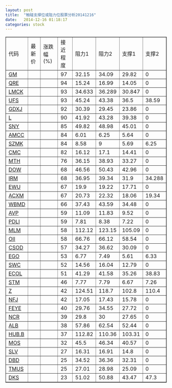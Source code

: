 ```yaml
---
layout: post
title:  "触碰支撑位或阻力位股票分析20141216"
date:   2014-12-16 01:18:17
categories: stock
---
```

<script type="text/javascript">
var stockList = []
stockList.push('gb_gm');
stockList.push('gb_qre');
stockList.push('gb_lmck');
stockList.push('gb_ufs');
stockList.push('gb_gdxj');
stockList.push('gb_l');
stockList.push('gb_sny');
stockList.push('gb_amcc');
stockList.push('gb_szmk');
stockList.push('gb_cmc');
stockList.push('gb_mth');
stockList.push('gb_dow');
stockList.push('gb_irm');
stockList.push('gb_ewu');
stockList.push('gb_acxm');
stockList.push('gb_wbmd');
stockList.push('gb_avp');
stockList.push('gb_pdli');
stockList.push('gb_mlm');
stockList.push('gb_oii');
stockList.push('gb_csod');
stockList.push('gb_ego');
stockList.push('gb_swc');
stockList.push('gb_ecol');
stockList.push('gb_stm');
stockList.push('gb_z');
stockList.push('gb_nfj');
stockList.push('gb_feye');
stockList.push('gb_ncr');
stockList.push('gb_alb');
stockList.push('gb_hub.b');
stockList.push('gb_mos');
stockList.push('gb_slv');
stockList.push('gb_dbd');
stockList.push('gb_tmus');
stockList.push('gb_dks');
</script>
<table border="1">
 <tr>
 <td>代码</td>
 <td>最新价</td>
 <td>涨跌幅(%)</td>
 <td>接近程度</td>
 <td>阻力1</td>
 <td>阻力2</td>
 <td>支撑1</td>
 <td>支撑2</td>
</tr>
  <tr id="gm" class="red">
  <td><a href="http://stock.finance.sina.com.cn/usstock/quotes/GM.html" target="_blank">GM</a></td><td></td><td></td><td>97</td><td>32.15</td><td>34.09</td><td>29.82</td><td>0</td></tr>
  <tr id="qre" class="red">
  <td><a href="http://stock.finance.sina.com.cn/usstock/quotes/QRE.html" target="_blank">QRE</a></td><td></td><td></td><td>94</td><td>15.24</td><td>16.99</td><td>14.05</td><td>0</td></tr>
  <tr id="lmck" class="red">
  <td><a href="http://stock.finance.sina.com.cn/usstock/quotes/LMCK.html" target="_blank">LMCK</a></td><td></td><td></td><td>93</td><td>34.633</td><td>36.289</td><td>30.847</td><td>0</td></tr>
  <tr id="ufs" class="green">
  <td><a href="http://stock.finance.sina.com.cn/usstock/quotes/UFS.html" target="_blank">UFS</a></td><td></td><td></td><td>93</td><td>45.24</td><td>43.38</td><td>36.5</td><td>38.59</td></tr>
  <tr id="gdxj" class="green">
  <td><a href="http://stock.finance.sina.com.cn/usstock/quotes/GDXJ.html" target="_blank">GDXJ</a></td><td></td><td></td><td>92</td><td>30.39</td><td>29.45</td><td>23.86</td><td>0</td></tr>
  <tr id="l" class="green">
  <td><a href="http://stock.finance.sina.com.cn/usstock/quotes/L.html" target="_blank">L</a></td><td></td><td></td><td>90</td><td>41.92</td><td>43.28</td><td>39.38</td><td>0</td></tr>
  <tr id="sny" class="green">
  <td><a href="http://stock.finance.sina.com.cn/usstock/quotes/SNY.html" target="_blank">SNY</a></td><td></td><td></td><td>85</td><td>49.82</td><td>48.98</td><td>45.01</td><td>0</td></tr>
  <tr id="amcc" class="red">
  <td><a href="http://stock.finance.sina.com.cn/usstock/quotes/AMCC.html" target="_blank">AMCC</a></td><td></td><td></td><td>84</td><td>6.01</td><td>6.25</td><td>5.64</td><td>0</td></tr>
  <tr id="szmk" class="green">
  <td><a href="http://stock.finance.sina.com.cn/usstock/quotes/SZMK.html" target="_blank">SZMK</a></td><td></td><td></td><td>84</td><td>8.58</td><td>9</td><td>5.69</td><td>6.25</td></tr>
  <tr id="cmc" class="red">
  <td><a href="http://stock.finance.sina.com.cn/usstock/quotes/CMC.html" target="_blank">CMC</a></td><td></td><td></td><td>82</td><td>16.12</td><td>17.1</td><td>14.41</td><td>0</td></tr>
  <tr id="mth" class="green">
  <td><a href="http://stock.finance.sina.com.cn/usstock/quotes/MTH.html" target="_blank">MTH</a></td><td></td><td></td><td>76</td><td>36.15</td><td>38.93</td><td>33.27</td><td>0</td></tr>
  <tr id="dow" class="green">
  <td><a href="http://stock.finance.sina.com.cn/usstock/quotes/DOW.html" target="_blank">DOW</a></td><td></td><td></td><td>68</td><td>46.56</td><td>50.43</td><td>42.96</td><td>0</td></tr>
  <tr id="irm" class="red">
  <td><a href="http://stock.finance.sina.com.cn/usstock/quotes/IRM.html" target="_blank">IRM</a></td><td></td><td></td><td>68</td><td>36.95</td><td>39.34</td><td>31.9</td><td>34.288</td></tr>
  <tr id="ewu" class="green">
  <td><a href="http://stock.finance.sina.com.cn/usstock/quotes/EWU.html" target="_blank">EWU</a></td><td></td><td></td><td>67</td><td>19.9</td><td>19.22</td><td>17.71</td><td>0</td></tr>
  <tr id="acxm" class="red">
  <td><a href="http://stock.finance.sina.com.cn/usstock/quotes/ACXM.html" target="_blank">ACXM</a></td><td></td><td></td><td>67</td><td>20.73</td><td>22.32</td><td>18.06</td><td>19.34</td></tr>
  <tr id="wbmd" class="red">
  <td><a href="http://stock.finance.sina.com.cn/usstock/quotes/WBMD.html" target="_blank">WBMD</a></td><td></td><td></td><td>66</td><td>37.43</td><td>43.59</td><td>34.48</td><td>0</td></tr>
  <tr id="avp" class="green">
  <td><a href="http://stock.finance.sina.com.cn/usstock/quotes/AVP.html" target="_blank">AVP</a></td><td></td><td></td><td>59</td><td>11.09</td><td>11.83</td><td>9.52</td><td>0</td></tr>
  <tr id="pdli" class="green">
  <td><a href="http://stock.finance.sina.com.cn/usstock/quotes/PDLI.html" target="_blank">PDLI</a></td><td></td><td></td><td>59</td><td>7.81</td><td>8.38</td><td>7.22</td><td>0</td></tr>
  <tr id="mlm" class="red">
  <td><a href="http://stock.finance.sina.com.cn/usstock/quotes/MLM.html" target="_blank">MLM</a></td><td></td><td></td><td>58</td><td>112.12</td><td>123.15</td><td>105.09</td><td>0</td></tr>
  <tr id="oii" class="green">
  <td><a href="http://stock.finance.sina.com.cn/usstock/quotes/OII.html" target="_blank">OII</a></td><td></td><td></td><td>58</td><td>66.76</td><td>66.12</td><td>58.54</td><td>0</td></tr>
  <tr id="csod" class="red">
  <td><a href="http://stock.finance.sina.com.cn/usstock/quotes/CSOD.html" target="_blank">CSOD</a></td><td></td><td></td><td>57</td><td>34.27</td><td>36.62</td><td>30.09</td><td>0</td></tr>
  <tr id="ego" class="green">
  <td><a href="http://stock.finance.sina.com.cn/usstock/quotes/EGO.html" target="_blank">EGO</a></td><td></td><td></td><td>53</td><td>6.77</td><td>7.49</td><td>5.61</td><td>6.33</td></tr>
  <tr id="swc" class="red">
  <td><a href="http://stock.finance.sina.com.cn/usstock/quotes/SWC.html" target="_blank">SWC</a></td><td></td><td></td><td>52</td><td>14.56</td><td>16.04</td><td>12.79</td><td>0</td></tr>
  <tr id="ecol" class="green">
  <td><a href="http://stock.finance.sina.com.cn/usstock/quotes/ECOL.html" target="_blank">ECOL</a></td><td></td><td></td><td>51</td><td>41.29</td><td>41.58</td><td>35.26</td><td>38.83</td></tr>
  <tr id="stm" class="green">
  <td><a href="http://stock.finance.sina.com.cn/usstock/quotes/STM.html" target="_blank">STM</a></td><td></td><td></td><td>46</td><td>7.77</td><td>7.79</td><td>6.67</td><td>7.26</td></tr>
  <tr id="z" class="red">
  <td><a href="http://stock.finance.sina.com.cn/usstock/quotes/Z.html" target="_blank">Z</a></td><td></td><td></td><td>42</td><td>124.51</td><td>118.7</td><td>102.8</td><td>110.4</td></tr>
  <tr id="nfj" class="red">
  <td><a href="http://stock.finance.sina.com.cn/usstock/quotes/NFJ.html" target="_blank">NFJ</a></td><td></td><td></td><td>42</td><td>17.05</td><td>17.43</td><td>15.78</td><td>0</td></tr>
  <tr id="feye" class="red">
  <td><a href="http://stock.finance.sina.com.cn/usstock/quotes/FEYE.html" target="_blank">FEYE</a></td><td></td><td></td><td>40</td><td>29.76</td><td>34.55</td><td>27.72</td><td>0</td></tr>
  <tr id="ncr" class="green">
  <td><a href="http://stock.finance.sina.com.cn/usstock/quotes/NCR.html" target="_blank">NCR</a></td><td></td><td></td><td>39</td><td>29.8</td><td>30</td><td>27.65</td><td>0</td></tr>
  <tr id="alb" class="red">
  <td><a href="http://stock.finance.sina.com.cn/usstock/quotes/ALB.html" target="_blank">ALB</a></td><td></td><td></td><td>38</td><td>57.86</td><td>62.54</td><td>52.44</td><td>0</td></tr>
  <tr id="hub.b" class="green">
  <td><a href="http://stock.finance.sina.com.cn/usstock/quotes/HUB.B.html" target="_blank">HUB.B</a></td><td></td><td></td><td>37</td><td>112.82</td><td>110.36</td><td>103.31</td><td>0</td></tr>
  <tr id="mos" class="red">
  <td><a href="http://stock.finance.sina.com.cn/usstock/quotes/MOS.html" target="_blank">MOS</a></td><td></td><td></td><td>32</td><td>45.5</td><td>46.34</td><td>40.57</td><td>0</td></tr>
  <tr id="slv" class="red">
  <td><a href="http://stock.finance.sina.com.cn/usstock/quotes/SLV.html" target="_blank">SLV</a></td><td></td><td></td><td>27</td><td>16.31</td><td>16.91</td><td>14.8</td><td>0</td></tr>
  <tr id="dbd" class="red">
  <td><a href="http://stock.finance.sina.com.cn/usstock/quotes/DBD.html" target="_blank">DBD</a></td><td></td><td></td><td>25</td><td>34.52</td><td>36.36</td><td>32.31</td><td>0</td></tr>
  <tr id="tmus" class="green">
  <td><a href="http://stock.finance.sina.com.cn/usstock/quotes/TMUS.html" target="_blank">TMUS</a></td><td></td><td></td><td>25</td><td>27.01</td><td>28.98</td><td>25.09</td><td>0</td></tr>
  <tr id="dks" class="green">
  <td><a href="http://stock.finance.sina.com.cn/usstock/quotes/DKS.html" target="_blank">DKS</a></td><td></td><td></td><td>23</td><td>51.02</td><td>50.88</td><td>43.47</td><td>47.3</td></tr>
</table>
